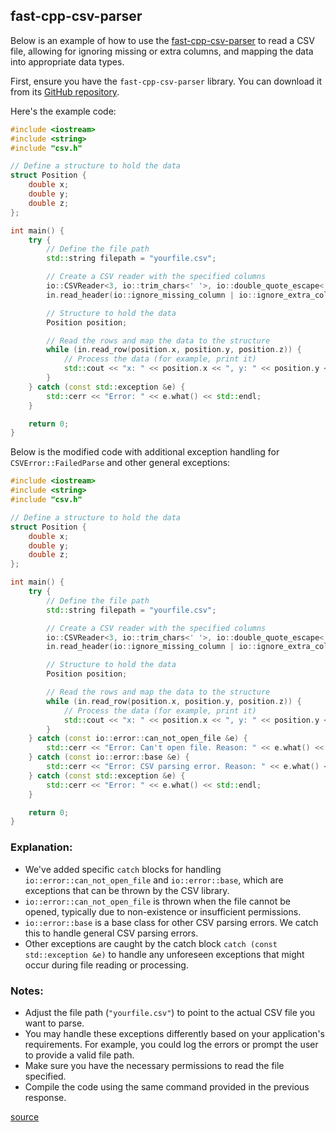 ## fast-cpp-csv-parser

Below is an example of how to use the [fast-cpp-csv-parser](https://github.com/ben-strasser/fast-cpp-csv-parser) to read a CSV file, allowing for ignoring missing or extra columns, and mapping the data into appropriate data types.

First, ensure you have the `fast-cpp-csv-parser` library. You can download it from its [GitHub repository](https://github.com/ben-strasser/fast-cpp-csv-parser).

Here's the example code:

```cpp
#include <iostream>
#include <string>
#include "csv.h"

// Define a structure to hold the data
struct Position {
    double x;
    double y;
    double z;
};

int main() {
    try {
        // Define the file path
        std::string filepath = "yourfile.csv";

        // Create a CSV reader with the specified columns
        io::CSVReader<3, io::trim_chars<' '>, io::double_quote_escape<',', '\"'>> in(filepath);
        in.read_header(io::ignore_missing_column | io::ignore_extra_column, "x", "y", "z");

        // Structure to hold the data
        Position position;

        // Read the rows and map the data to the structure
        while (in.read_row(position.x, position.y, position.z)) {
            // Process the data (for example, print it)
            std::cout << "x: " << position.x << ", y: " << position.y << ", z: " << position.z << std::endl;
        }
    } catch (const std::exception &e) {
        std::cerr << "Error: " << e.what() << std::endl;
    }

    return 0;
}
```





 Below is the modified code with additional exception handling for `CSVError::FailedParse` and other general exceptions:

```cpp
#include <iostream>
#include <string>
#include "csv.h"

// Define a structure to hold the data
struct Position {
    double x;
    double y;
    double z;
};

int main() {
    try {
        // Define the file path
        std::string filepath = "yourfile.csv";

        // Create a CSV reader with the specified columns
        io::CSVReader<3, io::trim_chars<' '>, io::double_quote_escape<',', '\"'>> in(filepath);
        in.read_header(io::ignore_missing_column | io::ignore_extra_column, "x", "y", "z");

        // Structure to hold the data
        Position position;

        // Read the rows and map the data to the structure
        while (in.read_row(position.x, position.y, position.z)) {
            // Process the data (for example, print it)
            std::cout << "x: " << position.x << ", y: " << position.y << ", z: " << position.z << std::endl;
        }
    } catch (const io::error::can_not_open_file &e) {
        std::cerr << "Error: Can't open file. Reason: " << e.what() << std::endl;
    } catch (const io::error::base &e) {
        std::cerr << "Error: CSV parsing error. Reason: " << e.what() << std::endl;
    } catch (const std::exception &e) {
        std::cerr << "Error: " << e.what() << std::endl;
    }

    return 0;
}
```

### Explanation:
- We've added specific `catch` blocks for handling `io::error::can_not_open_file` and `io::error::base`, which are exceptions that can be thrown by the CSV library.
- `io::error::can_not_open_file` is thrown when the file cannot be opened, typically due to non-existence or insufficient permissions.
- `io::error::base` is a base class for other CSV parsing errors. We catch this to handle general CSV parsing errors.
- Other exceptions are caught by the catch block `catch (const std::exception &e)` to handle any unforeseen exceptions that might occur during file reading or processing.

### Notes:
- Adjust the file path (`"yourfile.csv"`) to point to the actual CSV file you want to parse.
- You may handle these exceptions differently based on your application's requirements. For example, you could log the errors or prompt the user to provide a valid file path.
- Make sure you have the necessary permissions to read the file specified.
- Compile the code using the same command provided in the previous response.


[source](../src/csv_reading_example.cpp)
